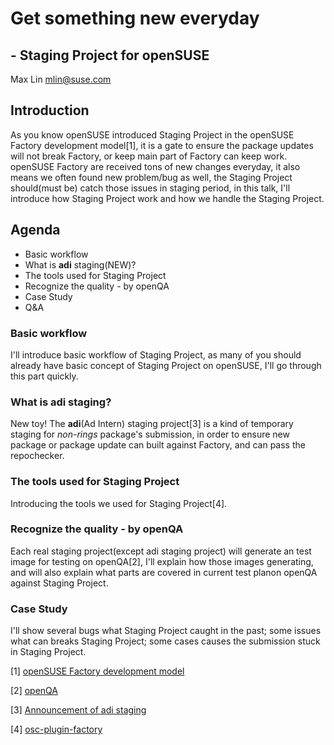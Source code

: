 # Get something new everyday
## - Staging Project for openSUSE

Max Lin <mlin@suse.com>


## Introduction
As you know openSUSE introduced Staging Project in the openSUSE Factory development model[1], it is a gate to ensure the package updates will not break Factory, or keep main part of Factory can keep work. openSUSE Factory are received tons of new changes everyday, it also means we often found new problem/bug as well, the Staging Project should(must be) catch those issues in staging period, in this talk, I'll introduce how Staging Project work and how we handle the Staging Project.

## Agenda
* Basic workflow
* What is **adi** staging(NEW)?
* The tools used for Staging Project
* Recognize the quality - by openQA
* Case Study
* Q&A

### Basic workflow
I'll introduce basic workflow of Staging Project, as many of you should already have basic concept of Staging Project on openSUSE, I'll go through this part quickly.

### What is adi staging?
New toy! The **adi**(Ad Intern) staging project[3] is a kind of temporary staging for *non-rings* package's submission, in order to ensure new package or package update can built against Factory, and can pass the repochecker.

### The tools used for Staging Project
Introducing the tools we used for Staging Project[4].

### Recognize the quality - by openQA
Each real staging project(except adi staging project) will generate an test image for testing on openQA[2], I'll explain how those images generating, and will also explain what parts are covered in current test planon openQA against Staging Project.

### Case Study
I'll show several bugs what Staging Project caught in the past; some issues what can breaks Staging Project; some cases causes the submission stuck in Staging Project.


[1] [openSUSE Factory development model](https://en.opensuse.org/openSUSE:Factory_development_model)

[2] [openQA](http://os-autoinst.github.io/openQA/)

[3] [Announcement of adi staging](http://lists.opensuse.org/archive/opensuse-packaging/2015-07/msg00073.html)

[4] [osc-plugin-factory](https://github.com/openSUSE/osc-plugin-factory)
